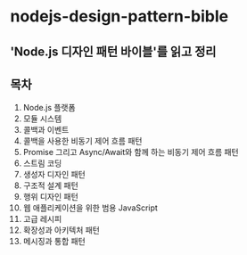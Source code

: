 # nodejs-design-pattern-bible

'Node.js 디자인 패턴 바이블'를 읽고 정리
---

## 목차
1. Node.js 플랫폼
2. 모듈 시스템
3. 콜백과 이벤트
4. 콜백을 사용한 비동기 제어 흐름 패턴
5. Promise 그리고 Async/Await와 함께 하는 비동기 제어 흐름 패턴
6. 스트림 코딩
7. 생성자 디자인 패턴
8. 구조적 설계 패턴
9. 행위 디자인 패턴
10. 웹 애플리케이션을 위한 범용 JavaScript
11. 고급 레시피
12. 확장성과 아키텍처 패턴
13. 메시징과 통합 패턴
